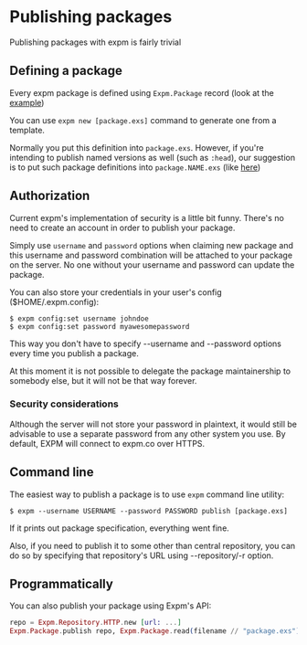 Publishing packages
===================

Publishing packages with expm is fairly trivial

Defining a package
------------------

Every expm package is defined using `Expm.Package` record (look at the [example](https://github.com/yrashk/expm/blob/master/package.exs))

You can use `expm new [package.exs]` command to generate one from a template.

Normally you put this definition into `package.exs`. However, if you're intending to publish named versions as well (such as `:head`), our suggestion is to put such package definitions into `package.NAME.exs` (like [here](https://github.com/yrashk/expm/blob/master/package.head.exs))

Authorization
-------------

Current expm's implementation of security is a little bit funny. There's no need to create an account in order to publish your package.

Simply use `username` and `password` options when claiming new package and this username and password combination will be attached to your package on the server. No one without your username and password can update the package.

You can also store your credentials in your user's config ($HOME/.expm.config):

```
$ expm config:set username johndoe
$ expm config:set password myawesomepassword
```

This way you don't have to specify --username and --password options every time you
publish a package.

At this moment it is not possible to delegate the package maintainership to somebody else, but it will not be that way forever.

### Security considerations

Although the server will not store your password in plaintext, it would still be advisable to use a separate password from any other system you use. By default, EXPM will connect to
expm.co over HTTPS.

Command line
------------

The easiest way to publish a package is to use `expm` command line utility:

```
$ expm --username USERNAME --password PASSWORD publish [package.exs]
```

If it prints out package specification, everything went fine.

Also, if you need to publish it to some other than central repository, you can do so by specifying that repository's URL using --repository/-r option.

Programmatically
----------------

You can also publish your package using Expm's API:

```elixir
repo = Expm.Repository.HTTP.new [url: ...]
Expm.Package.publish repo, Expm.Package.read(filename // "package.exs")
```